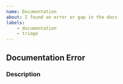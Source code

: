 ```yaml
---
name: Documentation
about: I found an error or gap in the docs
labels:
    - documentation
    - triage
---
```


## Documentation Error

### Description
<!--
Please provide a description of your documentation improvement or issue.

As necessary please include links to any relevant pages or files.
-->

